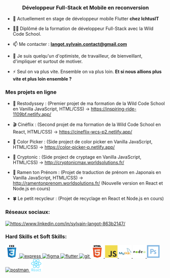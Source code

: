 <h3 align="center">Développeur Full-Stack et Mobile en reconversion</h3>

- 🔭 Actuellement en stage de développeur mobile Flutter **chez IchtusIT**

- 👨‍💻 Diplômé de la formation de développeur Full-Stack avec la Wild Code School.

- 📫 Me contacter : **langot.sylvain.contact@gmail.com**

- 📄 Je suis quelqu'un d'optimiste, de travailleur, de bienveillant, d'impliquer et surtout de motiver.

- ⚡ Seul on va plus vite. Ensemble on va plus loin. **Et si nous allions plus vite et plus loin ensemble ?**


<h3 align="left">Mes projets en ligne</h3>

-  🥄 Restodyssey : (Premier projet de ma formation de la Wild Code School en Vanilla JavaScript, HTML/CSS) -> https://inspiring-ride-1109bf.netlify.app/

-  🎬 Cinéflix : (Second projet de ma formation de la Wild Code School en React, HTML/CSS) -> https://cineflix-wcs-p2.netlify.app/

-  🎨 Color Picker : (Side project de color picker en Vanilla JavaScript, HTML/CSS) -> https://color-picker-p.netlify.app/

-  🔐 Cryptonic : (Side project de cryptage en Vanilla JavaScript, HTML/CSS) -> http://cryptonicmax.worldsolutions.fr/

-  🥢 Ramen ton Prénom : (Projet de traduction de prénom en Japonais en Vanilla JavaScript, HTML/CSS) -> http://ramentonprenom.worldsolutions.fr/
(Nouvelle version en React et Node.js en cours)

- 🍀 Le petit recycleur : (Projet de recyclage en React et Node.js en cours)


<h3 align="left">Réseaux sociaux:</h3>
<p align="left">
<a href="https://linkedin.com/in/https://www.linkedin.com/in/sylvain-langot-863b2147/" target="blank"><img align="center" src="https://raw.githubusercontent.com/rahuldkjain/github-profile-readme-generator/master/src/images/icons/Social/linked-in-alt.svg" alt="https://www.linkedin.com/in/sylvain-langot-863b2147/" height="30" width="40" /></a>
</p>

<h3 align="left">Hard Skills et Soft Skills:</h3>
<p align="left"> <a href="https://www.w3schools.com/css/" target="_blank" rel="noreferrer"> <img src="https://raw.githubusercontent.com/devicons/devicon/master/icons/css3/css3-original-wordmark.svg" alt="css3" width="40" height="40"/> </a> <a href="https://expressjs.com" target="_blank" rel="noreferrer"> <img src="https://camo.githubusercontent.com/0566752248b4b31b2c4bdc583404e41066bd0b6726f310b73e1140deefcc31ac/68747470733a2f2f692e636c6f756475702e636f6d2f7a6659366c4c376546612d3330303078333030302e706e67" alt="express" width="60" height="40"/> </a> <a href="https://www.figma.com/" target="_blank" rel="noreferrer"> <img src="https://www.vectorlogo.zone/logos/figma/figma-icon.svg" alt="figma" width="40" height="40"/> </a> <a href="https://flutter.dev" target="_blank" rel="noreferrer"> <img src="https://www.vectorlogo.zone/logos/flutterio/flutterio-icon.svg" alt="flutter" width="40" height="40"/> </a> <a href="https://git-scm.com/" target="_blank" rel="noreferrer"> <img src="https://www.vectorlogo.zone/logos/git-scm/git-scm-icon.svg" alt="git" width="40" height="40"/> </a> <a href="https://www.w3.org/html/" target="_blank" rel="noreferrer"> <img src="https://raw.githubusercontent.com/devicons/devicon/master/icons/html5/html5-original-wordmark.svg" alt="html5" width="40" height="40"/> </a> <a href="https://developer.mozilla.org/en-US/docs/Web/JavaScript" target="_blank" rel="noreferrer"> <img src="https://raw.githubusercontent.com/devicons/devicon/master/icons/javascript/javascript-original.svg" alt="javascript" width="40" height="40"/> </a> <a href="https://www.mysql.com/" target="_blank" rel="noreferrer"> <img src="https://raw.githubusercontent.com/devicons/devicon/master/icons/mysql/mysql-original-wordmark.svg" alt="mysql" width="40" height="40"/> </a> <a href="https://nodejs.org" target="_blank" rel="noreferrer"> <img src="https://raw.githubusercontent.com/devicons/devicon/master/icons/nodejs/nodejs-original-wordmark.svg" alt="nodejs" width="40" height="40"/> </a> <a href="https://www.photoshop.com/en" target="_blank" rel="noreferrer"> <img src="https://raw.githubusercontent.com/devicons/devicon/master/icons/photoshop/photoshop-line.svg" alt="photoshop" width="40" height="40"/> </a> <a href="https://postman.com" target="_blank" rel="noreferrer"> <img src="https://www.vectorlogo.zone/logos/getpostman/getpostman-icon.svg" alt="postman" width="40" height="40"/> </a> <a href="https://reactjs.org/" target="_blank" rel="noreferrer"> <img src="https://raw.githubusercontent.com/devicons/devicon/master/icons/react/react-original-wordmark.svg" alt="react" width="40" height="40"/> </a> </p>
